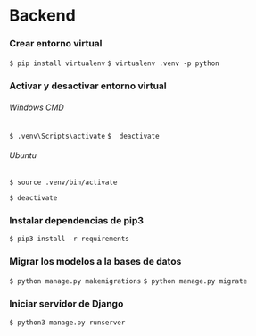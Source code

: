 # Backend
### Crear entorno virtual

`$ pip install virtualenv`
`$ virtualenv .venv -p python`

### Activar y desactivar entorno virtual

###### Windows CMD

`$ .venv\Scripts\activate`
`$  deactivate`


###### Ubuntu

`$ source .venv/bin/activate`

`$ deactivate`


### Instalar dependencias de pip3

`$ pip3 install -r requirements`

### Migrar los modelos a la bases de datos
`$ python manage.py makemigrations`
`$ python manage.py migrate`

### Iniciar servidor de Django

`$ python3 manage.py runserver`
